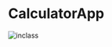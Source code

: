# CalculatorApp
![inclass](https://user-images.githubusercontent.com/49253491/110829298-cdfd7f80-824c-11eb-8666-f5371778eeeb.PNG)

